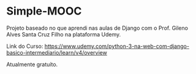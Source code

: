 # Simple-MOOC
Projeto baseado no que aprendi nas aulas de Django com o Prof.  Gileno Alves Santa Cruz Filho na plataforma Udemy.

Link do Curso: 
https://www.udemy.com/python-3-na-web-com-django-basico-intermediario/learn/v4/overview

Atualmente gratuíto.

